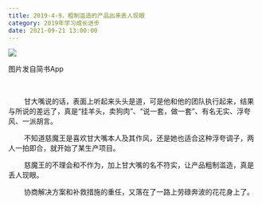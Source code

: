 ```yaml
---
title: 2019-4-9，粗制滥造的产品出来丢人现眼
category: 2019年学习成长进步
date: 2021-09-21 13:00:00
---
```


![](http://upload-images.jianshu.io/upload_images/3910675-aac77629b0dbbe8c.jpg?imageMogr2/auto-orient/strip%7CimageView2/2/w/1080/q/50)  

图片发自简书App

  
   

        甘大嘴说的话，表面上听起来头头是道，可是他和他的团队执行起来，结果与所说的差远了，真是“挂羊头，卖狗肉”、“说一套，做一套”、有名无实、浮夸风、一派胡言。

        不知道慈魔王是喜欢甘大嘴本人及其作风，还是她也适合这种浮夸调子，两人一拍即合，就开始了某生产项目。  

        慈魔王的不理会和不作为，加上甘大嘴的名不符实，让产品粗制滥造，真是丢人现眼。

        协商解决方案和补救措施的重任，又落在了一路上劳碌奔波的花花身上了。